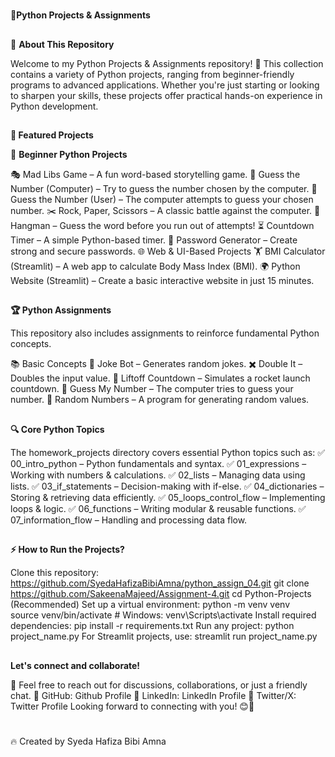 #
🚀**Python Projects & Assignments**
##
🌟 **About This Repository**

Welcome to my Python Projects & Assignments repository! 
🎯 This collection contains a variety of Python projects, ranging from beginner-friendly programs to advanced applications. Whether you're just starting or looking to sharpen your skills, these projects offer practical hands-on experience in Python development.
##
**📌 Featured Projects**

🔰 **Beginner Python Projects**

🎭 Mad Libs Game – A fun word-based storytelling game.
🔢 Guess the Number (Computer) – Try to guess the number chosen by the computer.
🤖 Guess the Number (User) – The computer attempts to guess your chosen number.
✂️ Rock, Paper, Scissors – A classic battle against the computer.
📝 Hangman – Guess the word before you run out of attempts!
⏳ Countdown Timer – A simple Python-based timer.
🔐 Password Generator – Create strong and secure passwords.
🌐 Web & UI-Based Projects
🏋️ BMI Calculator (Streamlit) – A web app to calculate Body Mass Index (BMI).
🌍 Python Website (Streamlit) – Create a basic interactive website in just 15 minutes.
##
**🏆 Python Assignments**

This repository also includes assignments to reinforce fundamental Python concepts.

📚 Basic Concepts
🤣 Joke Bot – Generates random jokes.
✖️ Double It – Doubles the input value.
🚀 Liftoff Countdown – Simulates a rocket launch countdown.
🎯 Guess My Number – The computer tries to guess your number.
🎲 Random Numbers – A program for generating random values.
##
**🔍 Core Python Topics**

The homework_projects directory covers essential Python topics such as:
✅ 00_intro_python – Python fundamentals and syntax.
✅ 01_expressions – Working with numbers & calculations.
✅ 02_lists – Managing data using lists.
✅ 03_if_statements – Decision-making with if-else.
✅ 04_dictionaries – Storing & retrieving data efficiently.
✅ 05_loops_control_flow – Implementing loops & logic.
✅ 06_functions – Writing modular & reusable functions.
✅ 07_information_flow – Handling and processing data flow.
##
**⚡ How to Run the Projects?**

Clone this repository: https://github.com/SyedaHafizaBibiAmna/python_assign_04.git
git clone https://github.com/SakeenaMajeed/Assignment-4.git
cd Python-Projects 
(Recommended) Set up a virtual environment:
python -m venv venv  
source venv/bin/activate  # Windows: venv\Scripts\activate 
Install required dependencies:
pip install -r requirements.txt 
Run any project:
python project_name.py 
For Streamlit projects, use:
streamlit run project_name.py 
##
**Let's connect and collaborate!**

🚀 Feel free to reach out for discussions, collaborations, or just a friendly chat.
🔹 GitHub: Github Profile
🔹 LinkedIn: LinkedIn Profile 
🔹 Twitter/X: Twitter Profile
Looking forward to connecting with you! 😊🚀
#
🔥 Created by Syeda Hafiza Bibi Amna


